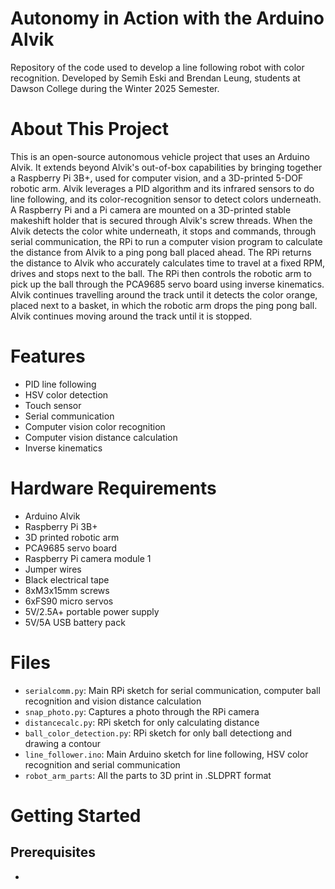 # Autonomy in Action with the Arduino Alvik
Repository of the code used to develop a line following robot with color recognition. Developed by Semih Eski and Brendan Leung, students at Dawson College during the Winter 2025 Semester.
# About This Project
This is an open-source autonomous vehicle project that uses an Arduino Alvik. It extends beyond Alvik's out-of-box capabilities by bringing together a Raspberry Pi 3B+, used for computer vision, and a 3D-printed 5-DOF robotic arm. Alvik leverages a PID algorithm and its infrared sensors to do line following, and its color-recognition sensor to detect colors underneath. A Raspberry Pi and a Pi camera are mounted on a 3D-printed stable makeshift holder that is secured through Alvik's screw threads. When the Alvik detects the color white underneath, it stops and commands, through serial communication, the RPi to run a computer vision program to calculate the distance from Alvik to a ping pong ball placed ahead. The RPi returns the distance to Alvik who accurately calculates time to travel at a fixed RPM, drives and stops next to the ball. The RPi then controls the robotic arm to pick up the ball through the PCA9685 servo board using inverse kinematics. Alvik continues travelling around the track until it detects the color orange, placed next to a basket, in which the robotic arm drops the ping pong ball. Alvik continues moving around the track until it is stopped.
# Features
* PID line following
* HSV color detection
* Touch sensor
* Serial communication
* Computer vision color recognition
* Computer vision distance calculation
* Inverse kinematics
# Hardware Requirements
* Arduino Alvik
* Raspberry Pi 3B+
* 3D printed robotic arm
* PCA9685 servo board
* Raspberry Pi camera module 1
* Jumper wires
* Black electrical tape
* 8xM3x15mm screws
* 6xFS90 micro servos
* 5V/2.5A+ portable power supply
* 5V/5A USB battery pack
# Files
* `serialcomm.py`: Main RPi sketch for serial communication, computer ball recognition and vision distance calculation
* `snap_photo.py`: Captures a photo through the RPi camera
* `distancecalc.py`: RPi sketch for only calculating distance
* `ball_color_detection.py`: RPi sketch for only ball detectiong and drawing a contour
* `line_follower.ino`: Main Arduino sketch for line following, HSV color recognition and serial communication
* `robot_arm_parts`: All the parts to 3D print in .SLDPRT format
# Getting Started
## Prerequisites
- 
